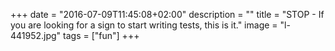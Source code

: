 +++
date = "2016-07-09T11:45:08+02:00"
description = ""
title = "STOP - If you are looking for a sign to start writing tests, this is it."
image = "l-441952.jpg"
tags = ["fun"]
+++

